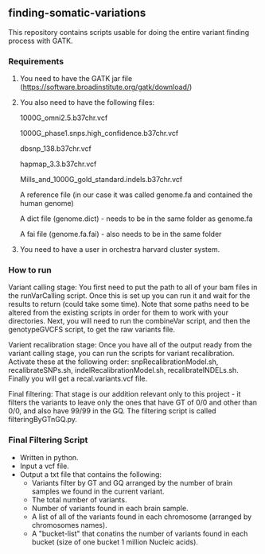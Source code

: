 ## finding-somatic-variations
This repository contains scripts usable for doing the entire variant finding process with GATK.

### Requirements

1) You need to have the GATK jar file (https://software.broadinstitute.org/gatk/download/)

2) You also need to have the following files:

      1000G_omni2.5.b37chr.vcf
	  
      1000G_phase1.snps.high_confidence.b37chr.vcf
	  
      dbsnp_138.b37chr.vcf
	  
      hapmap_3.3.b37chr.vcf
	  
      Mills_and_1000G_gold_standard.indels.b37chr.vcf
	  
      A reference file (in our case it was called genome.fa and contained the human genome)
	  
      A dict file (genome.dict) - needs to be in the same folder as genome.fa
	  
      A fai file (genome.fa.fai) - also needs to be in the same folder
	  
3) You need to have a user in orchestra harvard cluster system.


### How to run

Variant calling stage: You first need to put the path to all of your bam files in the runVarCalling script. Once this is set up
you can run it and wait for the results to return (could take some time). Note that some paths need to be altered from the existing 
scripts in order for them to work with your directories. Next, you will need to run the combineVar script, and then the genotypeGVCFS script,
to get the raw variants file.

Varient recalibration stage: Once you have all of the output ready from the variant calling stage, you can run the scripts for variant 
recalibration. Activate these at the following order: snpRecalibrationModel.sh, recalibrateSNPs.sh, indelRecalibrationModel.sh, recalibrateINDELs.sh.
Finally you will get a recal.variants.vcf file.

Final filtering: That stage is our addition relevant only to this project - it filters the variants to leave only the ones that have GT of 0/0 and 
other than 0/0, and also have 99/99 in the GQ. The filtering script is called filteringByGTnGQ.py.

### Final Filtering Script
- Written in python.
- Input a vcf file.
- Output a txt file that contains the following:
  - Variants filter by GT and GQ arranged by the number of brain samples we found in the current variant.
  - The total number of variants. 
  - Number of variants found in each brain sample.
  - A list of all of the variants found in each chromosome (arranged by chromosomes names).
  - A "bucket-list" that conatins the number of variants found in each bucket (size of one bucket 1 million Nucleic acids).
